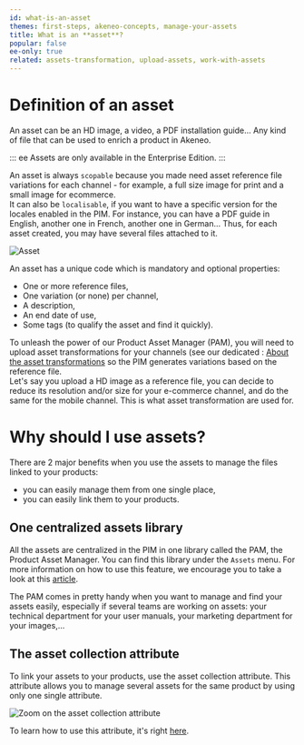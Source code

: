 ```yaml
---
id: what-is-an-asset
themes: first-steps, akeneo-concepts, manage-your-assets
title: What is an **asset**?
popular: false
ee-only: true
related: assets-transformation, upload-assets, work-with-assets
---
```


# Definition of an asset

An asset can be an HD image, a video, a PDF installation guide... Any kind of file that can be used to enrich a product in Akeneo.

::: ee
Assets are only available in the Enterprise Edition.
:::

An asset is always `scopable` because you made need asset reference file variations for each channel - for example, a full size image for print and a small image for ecommerce.  
It can also be `localisable`, if you want to have a specific version for the locales enabled in the PIM. For instance, you can have a PDF guide in English, another one in French, another one in German...
Thus, for each asset created, you may have several files attached to it.

![Asset](../img/Settings_What-is-an-asset.svg)

An asset has a unique code which is mandatory and optional properties:
- One or more reference files,
- One variation (or none) per channel,
- A description,
- An end date of use,
- Some tags (to qualify the asset and find it quickly).

To unleash the power of our Product Asset Manager (PAM), you will need to upload asset transformations for your channels (see our dedicated : [About the asset transformations](assets-transformation.html) so the PIM generates variations based on the reference file.  
Let's say you upload a HD image as a reference file, you can decide to reduce its resolution and/or size for your e-commerce channel, and do the same for the mobile channel. This is what asset transformation are used for.

# Why should I use assets?

There are 2 major benefits when you use the assets to manage the files linked to your products:
- you can easily manage them from one single place,
- you can easily link them to your products.

## One centralized assets library

All the assets are centralized in the PIM in one library called the PAM, the Product Asset Manager. You can find this library under the `Assets` menu. For more information on how to use this feature, we encourage you to take a look at this [article](work-with-assets.html).

The PAM comes in pretty handy when you want to manage and find your assets easily, especially if several teams are working on assets: your technical department for your user manuals, your marketing department for your images,...

## The asset collection attribute

To link your assets to your products, use the asset collection attribute. This attribute allows you to manage several assets for the same product by using only one single attribute.

![Zoom on the asset collection attribute](../img/zoom_asset_collection_attribute.png)

To learn how to use this attribute, it's right [here](work-on-a-product.html#work-with-assets-in-an-asset-collection-attribute-ee-only).

